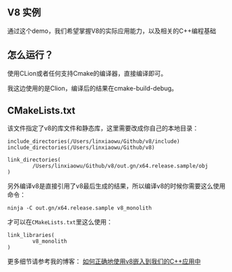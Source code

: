 ## V8 实例

通过这个demo，我们希望掌握V8的实际应用能力，以及相关的C++编程基础


## 怎么运行？

使用CLion或者任何支持Cmake的编译器，直接编译即可。

我这边使用的是Clion，编译后的结果在cmake-build-debug。

## CMakeLists.txt

该文件指定了v8的库文件和静态库，这里需要改成你自己的本地目录：


```
include_directories(/Users/linxiaowu/Github/v8/include)
include_directories(/Users/linxiaowu/Github/v8)

link_directories(
        /Users/linxiaowu/Github/v8/out.gn/x64.release.sample/obj
)
```

另外编译v8是直接引用了v8最后生成的结果，所以编译v8的时候你需要这么使用命令：

`ninja -C out.gn/x64.release.sample v8_monolith`

才可以在`CMakeLists.txt`里这么使用：

```
link_libraries(
        v8_monolith
)
```

更多细节请参考我的博客： [如何正确地使用v8嵌入到我们的C++应用中](https://blog.5udou.cn/blog/detail/Ru-He-Zheng-Que-Di-Shi-Yong-v8Qian-Ru-Dao-Wo-Men-De-CYing-Yong-Zhong-19)
